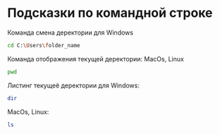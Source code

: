 # Подсказки по командной строке

Команда смена деректории для Windows
```sh
cd C:\Users\folder_name
```

Команда отображения текущей деректории: MacOs, Linux
```sh
pwd
```

Листинг текущеё деректории для Windows:
```sh
dir
```
MacOs, Linux:
```sh
ls
```

